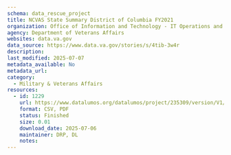 ```yaml
---
schema: data_rescue_project 
title: NCVAS State Summary District of Columbia FY2021
organization: Office of Information and Technology - IT Operations and Services (ITOPS)
agency: Department of Veterans Affairs
websites: data.va.gov
data_source: https://www.data.va.gov/stories/s/4tib-3w4r
description: 
last_modified: 2025-07-07
metadata_available: No
metadata_url: 
category:
  - Military & Veterans Affairs 
resources:
  - id: 1229
    url: https://www.datalumos.org/datalumos/project/235309/version/V1/view
    format: CSV, PDF
    status: Finished
    size: 0.01
    download_date: 2025-07-06
    maintainer: DRP, DL
    notes: 
---
```

